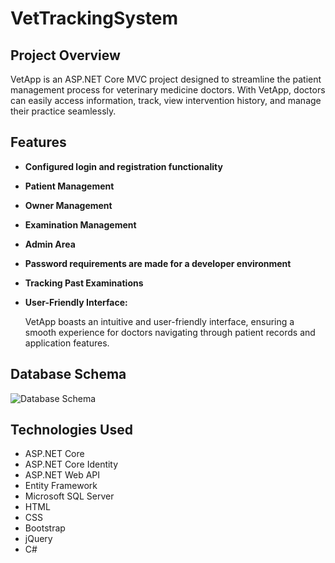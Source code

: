 # VetTrackingSystem

## Project Overview

VetApp is an ASP.NET Core MVC project designed to streamline the patient management process for veterinary medicine doctors. With VetApp, doctors can easily access information, track, view intervention history, and manage their practice seamlessly.

## Features

- **Configured login and registration functionality**

- **Patient Management**

- **Owner Management**

- **Examination Management**

- **Admin Area**

- **Password requirements are made for a developer environment**

- **Tracking Past Examinations**

- **User-Friendly Interface:**
  
   VetApp boasts an intuitive and user-friendly interface, ensuring a smooth experience for doctors navigating through patient records and application features.

## Database Schema

![Database Schema](https://github.com/Teodor-Totev/VetApp/assets/117727332/d1db4422-0bf3-47a6-b6b4-60ba52645c69)


## Technologies Used

- ASP.NET Core
- ASP.NET Core Identity
- ASP.NET Web API
- Entity Framework
- Microsoft SQL Server
- HTML
- CSS
- Bootstrap
- jQuery
- C#
